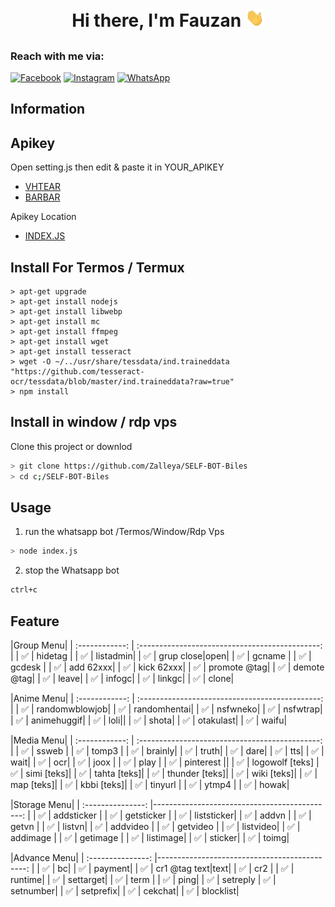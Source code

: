 <h1 align="center">Hi there, I'm Fauzan <img src="https://raw.githubusercontent.com/ptprashanttripathi/ptprashanttripathi/master/hi.gif" width="30px"></h1>


## <h3 align="left">Reach with me via:</h3>

[![Facebook](https://img.shields.io/badge/Facebook-%234267B2.svg?&style=for-the-badge&logo=facebook&logoColor=white)](https://facebook.com/zalleya.su)
[![Instagram](https://img.shields.io/badge/Instagram-E4405F?style=for-the-badge&logo=instagram&logoColor=white)](https://instagram.com/_fauzan2k19)
[![WhatsApp](https://img.shields.io/badge/WhatsApp-25D366?style=for-the-badge&logo=whatsapp&logoColor=white)](https://wa.me/6281344291903)


## Information

## Apikey
Open setting.js then edit & paste it in YOUR_APIKEY
- [VHTEAR](https://api.vhtear.com)
- [BARBAR](https://http://mhankbarbar.moe)

Apikey Location
- [INDEX.JS](https://github.com/Zalleya/SELF-BOT-Biles/blob/main/index.js)

## Install For Termos / Termux
```> apt-get update
> apt-get upgrade
> apt-get install nodejs
> apt-get install libwebp
> apt-get install mc
> apt-get install ffmpeg
> apt-get install wget
> apt-get install tesseract
> wget -O ~/../usr/share/tessdata/ind.traineddata "https://github.com/tesseract-ocr/tessdata/blob/master/ind.traineddata?raw=true"
> npm install
```
## Install in window / rdp vps
Clone this project or downlod
```bash
> git clone https://github.com/Zalleya/SELF-BOT-Biles
> cd c;/SELF-BOT-Biles
```
## Usage
1. run the whatsapp bot /Termos/Window/Rdp Vps
```bash
> node index.js
```

2. stop the Whatsapp bot
```bash
ctrl+c
```
## Feature

|Group Menu|
| :------------: | :---------------------------------------------: |
| ✅ | hidetag <teks>|
| ✅ | listadmin|
| ✅ | grup close|open|
| ✅ | gcname <teks>|
| ✅ | gcdesk <teks>|
| ✅ | add 62xxx|
| ✅ | kick 62xxx|
| ✅ | promote @tag|
| ✅ | demote @tag|
| ✅ | leave|
| ✅ | infogc|
| ✅ | linkgc|
| ✅ | clone|


|Anime Menu|
| :------------: | :---------------------------------------------: |
| ✅ | randomwblowjob|
| ✅ | randomhentai|
| ✅ | nsfwneko|
| ✅ | nsfwtrap|
| ✅ | animehuggif|
| ✅ | loli||
| ✅ | shota|
| ✅ | otakulast|
| ✅ | waifu|

|Media Menu|
| :------------: | :---------------------------------------------: |
| ✅ | ssweb <link>|
| ✅ | tomp3 <reply video>|
| ✅ | brainly|
| ✅ | truth|
| ✅ | dare|
| ✅ | tts|
| ✅ | wait|
| ✅ | ocr|
| ✅ | joox <optional>|
| ✅ | play <optional>|
| ✅ | pinterest <optional>||
| ✅ | logowolf [teks]
| ✅ | simi [teks]|
| ✅ | tahta [teks]|
| ✅ | thunder [teks]|
| ✅ | wiki [teks]|
| ✅ | map [teks]|
| ✅ | kbbi [teks]|
| ✅ | tinyurl <link>|
| ✅ | ytmp4 <link>|
| ✅ | howak|

|Storage Menu|
| :---------------: |---------------------------------------------: |
| ✅ | addsticker <optional>|
| ✅ | getsticker <optional>|
| ✅ | liststicker|
| ✅ | addvn <optional>|
| ✅ | getvn <optional>|
| ✅ | listvn|
| ✅ | addvideo <optional>|
| ✅ | getvideo <optional>|
| ✅ | listvideo|
| ✅ | addimage <optional>|
| ✅ | getimage <optional>|
| ✅ | listimage|
| ✅ | sticker|
| ✅ | toimg|
  
|Advance Menu|
| :---------------: |---------------------------------------------: |
| ✅ | bc|
| ✅ | payment|
| ✅ | cr1 @tag text|text|
| ✅ | cr2 <versi private>|
| ✅ | runtime|
| ✅ | settarget|
| ✅ | term <exec>|
| ✅ | ping|
| ✅ | setreply
| ✅ | setnumber|
| ✅ | setprefix|
| ✅ | cekchat|
| ✅ | blocklist|

